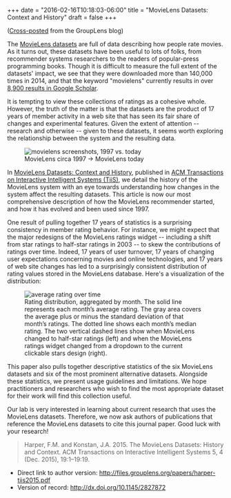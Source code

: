 +++
date = "2016-02-16T10:18:03-06:00"
title = "MovieLens Datasets: Context and History"
draft = false
+++

([Cross-posted](http://grouplens.org/blog/movielens-datasets-context-and-history/) from the GroupLens blog)

The [MovieLens datasets](http://www.grouplens.org/datasets/movielens/) are full of data describing how people rate movies.
As it turns out, these datasets have been useful to lots of folks, from recommender systems researchers to the readers of popular-press programming books.
Though it is difficult to measure the full extent of the datasets' impact, we see that they were downloaded more than 140,000 times in 2014, and that the keyword "movielens" currently results in over [8,900 results in Google Scholar](https://scholar.google.com/scholar?hl=en&q=movielens).

It is tempting to view these collections of ratings as a cohesive whole.
However, the truth of the matter is that the datasets are the product of 17 years of member activity in a web site that has seen its fair share of changes and experimental features.
Given the extent of attention -- research and otherwise -- given to these datasets, it seems worth exploring the relationship between the system and the resulting data.

<figure>
    <img class="img-responsive" src="/images/movielens-v0-v4.png" alt="movielens screenshots, 1997 vs. today" title="MovieLens interface: 1997 versus today">
    <figcaption>MovieLens circa 1997 &rarr; MovieLens today</figcaption>
</figure>

In [MovieLens Datasets: Context and History](http://dx.doi.org/10.1145/2827872), published in [ACM Transactions on Interactive Intelligent Systems (TiiS)](http://tiis.acm.org/), we detail the history of the MovieLens system with an eye towards understanding how changes in the system affect the resulting datasets.
This article is now our most comprehensive description of how the MovieLens recommender started, and how it has evolved and been used since 1997.

One result of pulling together 17 years of statistics is a surprising consistency in member rating behavior.
For instance, we might expect that the major redesigns of the MovieLens ratings widget -- including a shift from star ratings to half-star ratings in 2003 -- to skew the contributions of ratings over time.
Indeed, 17 years of user turnover, 17 years of changing user expectations concerning movies and online technologies, and 17 years of web site changes has led to a surprisingly consistent distribution of rating values stored in the MovieLens database.
Here's a visualization of the distribution:

<figure>
    <img class="img-responsive" src="/images/fig-avg-rating.png" alt="average rating over time" title="average rating over time">
    <figcaption>Rating distribution, aggregated by month. The solid line represents each month’s average rating. The gray area covers the average plus or minus the standard deviation of that month’s ratings. The dotted line shows each month’s median rating. The two vertical dashed lines show when MovieLens changed to half-star ratings (left) and when the MovieLens ratings widget changed from a dropdown to the current clickable stars design (right).</figcaption>
</figure>

This paper also pulls together descriptive statistics of the six MovieLens datasets and six of the most prominent alternative datasets.
Alongside these statistics, we present usage guidelines and limitations.
We hope practitioners and researchers who wish to find the most appropriate dataset for their work will find this collection useful.

Our lab is very interested in learning about current research that uses the MovieLens datasets.
Therefore, we now ask authors of publications that reference the MovieLens datasets to cite this journal paper.
Good luck with your research!

> Harper, F.M. and Konstan, J.A. 2015. The MovieLens Datasets: History and Context. ACM Transactions on Interactive Intelligent Systems 5, 4 (Dec. 2015), 19:1–19:19.

* Direct link to author version: http://files.grouplens.org/papers/harper-tiis2015.pdf
* Version of record: http://dx.doi.org/10.1145/2827872
